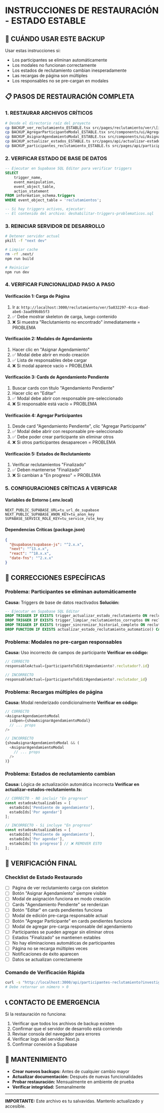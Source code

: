 # INSTRUCCIONES DE RESTAURACIÓN - ESTADO ESTABLE

## 🚨 CUÁNDO USAR ESTE BACKUP

Usar estas instrucciones si:
- Los participantes se eliminan automáticamente
- Los modales no funcionan correctamente
- Los estados de reclutamiento cambian inesperadamente
- Las recargas de página son múltiples
- Los responsables no se pre-cargan en modales

## 📋 PASOS DE RESTAURACIÓN COMPLETA

### 1. RESTAURAR ARCHIVOS CRÍTICOS

```bash
# Desde el directorio raíz del proyecto
cp BACKUP_ver_reclutamiento_ESTABLE.tsx src/pages/reclutamiento/ver/\[id\].tsx
cp BACKUP_AgregarParticipanteModal_ESTABLE.tsx src/components/ui/AgregarParticipanteModal.tsx
cp BACKUP_AsignarAgendamientoModal_ESTABLE.tsx src/components/ui/AsignarAgendamientoModal.tsx
cp BACKUP_actualizar_estados_ESTABLE.ts src/pages/api/actualizar-estados-reclutamiento.ts
cp BACKUP_participantes_reclutamiento_ESTABLE.ts src/pages/api/participantes-reclutamiento.ts
```

### 2. VERIFICAR ESTADO DE BASE DE DATOS

```sql
-- Ejecutar en Supabase SQL Editor para verificar triggers
SELECT 
    trigger_name, 
    event_manipulation, 
    event_object_table,
    action_statement
FROM information_schema.triggers 
WHERE event_object_table = 'reclutamientos';

-- Si hay triggers activos, ejecutar:
-- El contenido del archivo: deshabilitar-triggers-problematicos.sql
```

### 3. REINICIAR SERVIDOR DE DESARROLLO

```bash
# Detener servidor actual
pkill -f "next dev"

# Limpiar cache
rm -rf .next/
npm run build

# Reiniciar
npm run dev
```

### 4. VERIFICAR FUNCIONALIDAD PASO A PASO

#### Verificación 1: Carga de Página
1. Ir a: `http://localhost:3000/reclutamiento/ver/5a832297-4cca-4bad-abe6-3aad99b8b5f3`
2. ✅ Debe mostrar skeleton de carga, luego contenido
3. ❌ Si muestra "Reclutamiento no encontrado" inmediatamente = PROBLEMA

#### Verificación 2: Modales de Agendamiento
1. Hacer clic en "Asignar Agendamiento"
2. ✅ Modal debe abrir en modo creación
3. ✅ Lista de responsables debe cargar
4. ❌ Si modal aparece vacío = PROBLEMA

#### Verificación 3: Cards de Agendamiento Pendiente
1. Buscar cards con título "Agendamiento Pendiente"
2. Hacer clic en "Editar"
3. ✅ Modal debe abrir con responsable pre-seleccionado
4. ❌ Si responsable está vacío = PROBLEMA

#### Verificación 4: Agregar Participantes
1. Desde card "Agendamiento Pendiente", clic "Agregar Participante"
2. ✅ Modal debe abrir con responsable pre-seleccionado
3. ✅ Debe poder crear participante sin eliminar otros
4. ❌ Si otros participantes desaparecen = PROBLEMA

#### Verificación 5: Estados de Reclutamiento
1. Verificar reclutamientos "Finalizado"
2. ✅ Deben mantenerse "Finalizado"
3. ❌ Si cambian a "En progreso" = PROBLEMA

### 5. CONFIGURACIONES CRÍTICAS A VERIFICAR

#### Variables de Entorno (.env.local)
```
NEXT_PUBLIC_SUPABASE_URL=tu_url_de_supabase
NEXT_PUBLIC_SUPABASE_ANON_KEY=tu_anon_key
SUPABASE_SERVICE_ROLE_KEY=tu_service_role_key
```

#### Dependencias Críticas (package.json)
```json
{
  "@supabase/supabase-js": "^2.x.x",
  "next": "^13.x.x",
  "react": "^18.x.x",
  "date-fns": "^2.x.x"
}
```

## 🔧 CORRECCIONES ESPECÍFICAS

### Problema: Participantes se eliminan automáticamente

**Causa:** Triggers de base de datos reactivados
**Solución:**
```sql
-- Ejecutar en Supabase SQL Editor
DROP TRIGGER IF EXISTS trigger_actualizar_estado_reclutamiento ON reclutamientos;
DROP TRIGGER IF EXISTS trigger_limpiar_reclutamientos_corruptos ON reclutamientos;
DROP TRIGGER IF EXISTS trigger_sincronizar_historial_completo ON reclutamientos;
DROP FUNCTION IF EXISTS actualizar_estado_reclutamiento_automatico() CASCADE;
```

### Problema: Modales no pre-cargan responsables

**Causa:** Uso incorrecto de campos de participante
**Verificar en código:**
```typescript
// CORRECTO
responsableActual={participanteToEditAgendamiento?.reclutador?.id}

// INCORRECTO
responsableActual={participanteToEditAgendamiento?.reclutador_id}
```

### Problema: Recargas múltiples de página

**Causa:** Modal renderizado condicionalmente
**Verificar en código:**
```typescript
// CORRECTO
<AsignarAgendamientoModal
  isOpen={showAsignarAgendamientoModal}
  // ... props
/>

// INCORRECTO
{showAsignarAgendamientoModal && (
  <AsignarAgendamientoModal
    // ... props
  />
)}
```

### Problema: Estados de reclutamiento cambian

**Causa:** Lógica de actualización automática incorrecta
**Verificar en actualizar-estados-reclutamiento.ts:**
```typescript
// CORRECTO - NO incluir "En progreso"
const estadosActualizables = [
  estadoIds['Pendiente de agendamiento'],
  estadoIds['Por agendar']
];

// INCORRECTO - Si incluye "En progreso"
const estadosActualizables = [
  estadoIds['Pendiente de agendamiento'],
  estadoIds['Por agendar'],
  estadoIds['En progreso'] // ❌ REMOVER ESTO
];
```

## 🚀 VERIFICACIÓN FINAL

### Checklist de Estado Restaurado
- [ ] Página de ver reclutamiento carga con skeleton
- [ ] Botón "Asignar Agendamiento" siempre visible
- [ ] Modal de asignación funciona en modo creación
- [ ] Cards "Agendamiento Pendiente" se renderizan
- [ ] Botón "Editar" en cards pendientes funciona
- [ ] Modal de edición pre-carga responsable actual
- [ ] Botón "Agregar Participante" en cards pendientes funciona
- [ ] Modal de agregar pre-carga responsable del agendamiento
- [ ] Participantes se pueden agregar sin eliminar otros
- [ ] Estados "Finalizado" se mantienen estables
- [ ] No hay eliminaciones automáticas de participantes
- [ ] Página no se recarga múltiples veces
- [ ] Notificaciones de éxito aparecen
- [ ] Datos se actualizan correctamente

### Comando de Verificación Rápida
```bash
curl -s "http://localhost:3000/api/participantes-reclutamiento?investigacion_id=5a832297-4cca-4bad-abe6-3aad99b8b5f3" | jq '.participantes | length'
# Debe retornar un número > 0
```

## 📞 CONTACTO DE EMERGENCIA

Si la restauración no funciona:
1. Verificar que todos los archivos de backup existen
2. Confirmar que el servidor de desarrollo está corriendo
3. Revisar consola del navegador para errores
4. Verificar logs del servidor Next.js
5. Confirmar conexión a Supabase

## 📅 MANTENIMIENTO

- **Crear nuevos backups:** Antes de cualquier cambio mayor
- **Actualizar documentación:** Después de nuevas funcionalidades
- **Probar restauración:** Mensualmente en ambiente de prueba
- **Verificar integridad:** Semanalmente

---

**IMPORTANTE:** Este archivo es tu salvavidas. Mantenlo actualizado y accesible. 